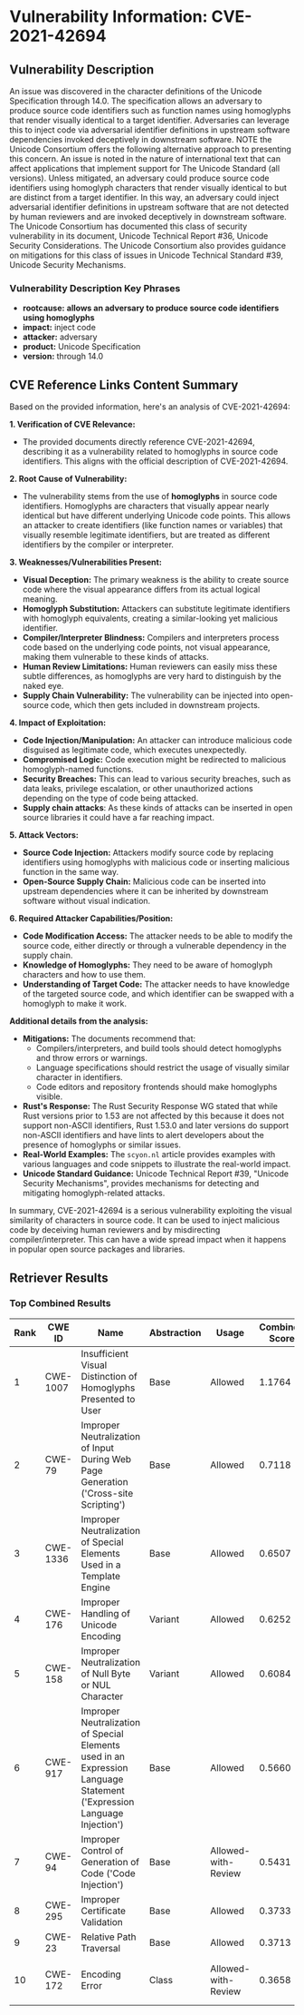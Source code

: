 # Vulnerability Information: CVE-2021-42694

## Vulnerability Description
An issue was discovered in the character definitions of the Unicode Specification through 14.0. The specification allows an adversary to produce source code identifiers such as function names using homoglyphs that render visually identical to a target identifier. Adversaries can leverage this to inject code via adversarial identifier definitions in upstream software dependencies invoked deceptively in downstream software. NOTE the Unicode Consortium offers the following alternative approach to presenting this concern. An issue is noted in the nature of international text that can affect applications that implement support for The Unicode Standard (all versions). Unless mitigated, an adversary could produce source code identifiers using homoglyph characters that render visually identical to but are distinct from a target identifier. In this way, an adversary could inject adversarial identifier definitions in upstream software that are not detected by human reviewers and are invoked deceptively in downstream software. The Unicode Consortium has documented this class of security vulnerability in its document, Unicode Technical Report #36, Unicode Security Considerations. The Unicode Consortium also provides guidance on mitigations for this class of issues in Unicode Technical Standard #39, Unicode Security Mechanisms.

### Vulnerability Description Key Phrases
- **rootcause:** **allows an adversary to produce source code identifiers using homoglyphs**
- **impact:** inject code
- **attacker:** adversary
- **product:** Unicode Specification
- **version:** through 14.0

## CVE Reference Links Content Summary
Based on the provided information, here's an analysis of CVE-2021-42694:

**1. Verification of CVE Relevance:**

*   The provided documents directly reference CVE-2021-42694, describing it as a vulnerability related to homoglyphs in source code identifiers. This aligns with the official description of CVE-2021-42694.

**2. Root Cause of Vulnerability:**

*   The vulnerability stems from the use of **homoglyphs** in source code identifiers. Homoglyphs are characters that visually appear nearly identical but have different underlying Unicode code points.  This allows an attacker to create identifiers (like function names or variables) that visually resemble legitimate identifiers, but are treated as different identifiers by the compiler or interpreter.

**3. Weaknesses/Vulnerabilities Present:**

*   **Visual Deception:** The primary weakness is the ability to create source code where the visual appearance differs from its actual logical meaning.
*   **Homoglyph Substitution:** Attackers can substitute legitimate identifiers with homoglyph equivalents, creating a similar-looking yet malicious identifier.
*   **Compiler/Interpreter Blindness:** Compilers and interpreters process code based on the underlying code points, not visual appearance, making them vulnerable to these kinds of attacks.
*   **Human Review Limitations:** Human reviewers can easily miss these subtle differences, as homoglyphs are very hard to distinguish by the naked eye.
*   **Supply Chain Vulnerability:**  The vulnerability can be injected into open-source code, which then gets included in downstream projects.

**4. Impact of Exploitation:**

*   **Code Injection/Manipulation:**  An attacker can introduce malicious code disguised as legitimate code, which executes unexpectedly.
*   **Compromised Logic:**  Code execution might be redirected to malicious homoglyph-named functions.
*   **Security Breaches:** This can lead to various security breaches, such as data leaks, privilege escalation, or other unauthorized actions depending on the type of code being attacked.
*  **Supply chain attacks**: As these kinds of attacks can be inserted in open source libraries it could have a far reaching impact.

**5. Attack Vectors:**

*   **Source Code Injection:**  Attackers modify source code by replacing identifiers using homoglyphs with malicious code or inserting malicious function in the same way.
*   **Open-Source Supply Chain:** Malicious code can be inserted into upstream dependencies where it can be inherited by downstream software without visual indication.

**6. Required Attacker Capabilities/Position:**

*   **Code Modification Access:** The attacker needs to be able to modify the source code, either directly or through a vulnerable dependency in the supply chain.
*   **Knowledge of Homoglyphs:**  They need to be aware of homoglyph characters and how to use them.
*   **Understanding of Target Code:** The attacker needs to have knowledge of the targeted source code, and which identifier can be swapped with a homoglyph to make it work.

**Additional details from the analysis:**
*   **Mitigations:** The documents recommend that:
    *   Compilers/interpreters, and build tools should detect homoglyphs and throw errors or warnings.
    *   Language specifications should restrict the usage of visually similar character in identifiers.
    *   Code editors and repository frontends should make homoglyphs visible.
*   **Rust's Response:** The Rust Security Response WG stated that while Rust versions prior to 1.53 are not affected by this because it does not support non-ASCII identifiers, Rust 1.53.0 and later versions do support non-ASCII identifiers and have lints to alert developers about the presence of homoglyphs or similar issues.
*   **Real-World Examples:** The `scyon.nl` article provides examples with various languages and code snippets to illustrate the real-world impact.
*   **Unicode Standard Guidance:** Unicode Technical Report #39, "Unicode Security Mechanisms", provides mechanisms for detecting and mitigating homoglyph-related attacks.

In summary, CVE-2021-42694 is a serious vulnerability exploiting the visual similarity of characters in source code. It can be used to inject malicious code by deceiving human reviewers and by misdirecting compiler/interpreter. This can have a wide spread impact when it happens in popular open source packages and libraries.

## Retriever Results

### Top Combined Results

| Rank | CWE ID | Name | Abstraction | Usage | Combined Score | Retrievers | Individual Scores |
|------|--------|------|-------------|-------|---------------|------------|-------------------|
| 1 | CWE-1007 | Insufficient Visual Distinction of Homoglyphs Presented to User | Base | Allowed | 1.1764 | dense, sparse, graph | dense: 0.801, sparse: 1.000, graph: 0.569 |
| 2 | CWE-79 | Improper Neutralization of Input During Web Page Generation ('Cross-site Scripting') | Base | Allowed | 0.7118 | sparse, graph | sparse: 0.693, graph: 0.882 |
| 3 | CWE-1336 | Improper Neutralization of Special Elements Used in a Template Engine | Base | Allowed | 0.6507 | sparse, graph | sparse: 0.665, graph: 0.757 |
| 4 | CWE-176 | Improper Handling of Unicode Encoding | Variant | Allowed | 0.6252 | dense, sparse | dense: 0.611, sparse: 0.649 |
| 5 | CWE-158 | Improper Neutralization of Null Byte or NUL Character | Variant | Allowed | 0.6084 | dense, sparse | dense: 0.537, sparse: 0.682 |
| 6 | CWE-917 | Improper Neutralization of Special Elements used in an Expression Language Statement ('Expression Language Injection') | Base | Allowed | 0.5660 | sparse, graph | sparse: 0.650, graph: 0.543 |
| 7 | CWE-94 | Improper Control of Generation of Code ('Code Injection') | Base | Allowed-with-Review | 0.5431 | sparse, graph | sparse: 0.654, graph: 0.545 |
| 8 | CWE-295 | Improper Certificate Validation | Base | Allowed | 0.3733 | sparse | sparse: 0.653 |
| 9 | CWE-23 | Relative Path Traversal | Base | Allowed | 0.3713 | sparse | sparse: 0.649 |
| 10 | CWE-172 | Encoding Error | Class | Allowed-with-Review | 0.3658 | dense, sparse | dense: 0.534, sparse: 0.622 |

